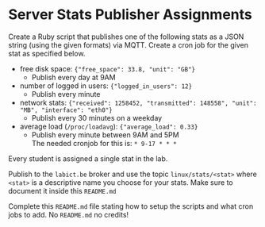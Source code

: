 # Server Stats Publisher Assignments

Create a Ruby script that publishes one of the following stats as a JSON string (using the given formats) via MQTT. Create a cron job for the given stat as specified below.
* free disk space: `{"free_space": 33.8, "unit": "GB"}`
    * Publish every day at 9AM
* number of logged in users: `{"logged_in_users": 12}`
    * Publish every minute
* network stats: `{"received": 1258452, "transmitted": 148558", "unit": "MB", "interface": "eth0"}`
    * Publish every 30 minutes on a weekday
* average load (`/proc/loadavg`): `{"average_load": 0.33}`
    * Publish every minute between 9AM and 5PM  
    The needed cronjob for this is:  ``` * 9-17 * * * ```

Every student is assigned a single stat in the lab.

Publish to the `labict.be` broker and use the topic `linux/stats/<stat>` where `<stat>` is a descriptive name you choose for your stats. Make sure to document it inside this `README.md`

Complete this `README.md` file stating how to setup the scripts and what cron jobs to add. No `README.md` no credits!
